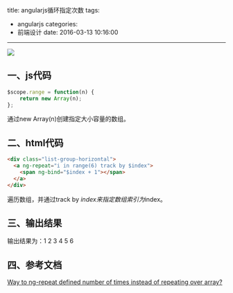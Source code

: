title: angularjs循环指定次数
tags:
  - angularjs
categories:
  - 前端设计
date: 2016-03-13 10:16:00
---

<img src="/asserts/images/angularjs.png" class="img-logo img-center" />


## 一、js代码
``` javascript
$scope.range = function(n) {
    return new Array(n);
};
```
通过new Array(n)创建指定大小容量的数组。


## 二、html代码
``` html
<div class="list-group-horizontal">
  <a ng-repeat="i in range(6) track by $index">
	<span ng-bind="$index + 1"></span>
  </a>
</div>
```

遍历数组，并通过track by $index来指定数组索引为$index。


## 三、输出结果
输出结果为：1 2 3 4 5 6


## 四、参考文档
[Way to ng-repeat defined number of times instead of repeating over array?](http://stackoverflow.com/questions/16824853/way-to-ng-repeat-defined-number-of-times-instead-of-repeating-over-array)
